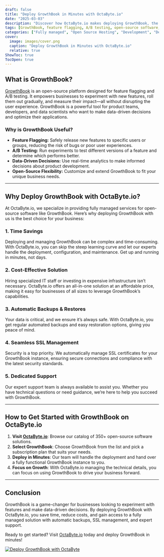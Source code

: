 ```yaml
---
draft: false
title: "Deploy GrowthBook in Minutes with OctaByte.io"
date: "2025-03-03"
description: "Discover how OctaByte.io makes deploying GrowthBook, the open-source feature flagging and experimentation platform, effortless. Save time, reduce costs, and enjoy fully managed services with automatic backups, SSL management, and expert support."
tags: [GrowthBook, feature flagging, A/B testing, open-source software, managed services, OctaByte, deploy GrowthBook, cost-effective, automatic backups, SSL management, technical support]
categories: ["Fully managed", "Open Source Hosting", "Development", "Dev Tools", "GrowthBook"]
cover:
  image: images/cover.png
  caption: "Deploy GrowthBook in Minutes with OctaByte.io"
  relative: true
ShowToc: true
TocOpen: true
---
```



## What is GrowthBook?

[GrowthBook](https://www.growthbook.io/) is an open-source platform designed for feature flagging and A/B testing. It empowers businesses to experiment with new features, roll them out gradually, and measure their impact—all without disrupting the user experience. GrowthBook is a powerful tool for product teams, developers, and data scientists who want to make data-driven decisions and optimize their applications.

### Why is GrowthBook Useful?

- **Feature Flagging:** Safely release new features to specific users or groups, reducing the risk of bugs or poor user experiences.
- **A/B Testing:** Run experiments to test different versions of a feature and determine which performs better.
- **Data-Driven Decisions:** Use real-time analytics to make informed decisions about product development.
- **Open-Source Flexibility:** Customize and extend GrowthBook to fit your unique business needs.

---

## Why Deploy GrowthBook with OctaByte.io?

At OctaByte.io, we specialize in providing fully managed services for open-source software like GrowthBook. Here’s why deploying GrowthBook with us is the best choice for your business:

### 1. **Time Savings**
Deploying and managing GrowthBook can be complex and time-consuming. With OctaByte.io, you can skip the steep learning curve and let our experts handle the deployment, configuration, and maintenance. Get up and running in minutes, not days.

### 2. **Cost-Effective Solution**
Hiring specialized IT staff or investing in expensive infrastructure isn’t necessary. OctaByte.io offers an all-in-one solution at an affordable price, making it easy for businesses of all sizes to leverage GrowthBook’s capabilities.

### 3. **Automatic Backups & Restores**
Your data is critical, and we ensure it’s always safe. With OctaByte.io, you get regular automated backups and easy restoration options, giving you peace of mind.

### 4. **Seamless SSL Management**
Security is a top priority. We automatically manage SSL certificates for your GrowthBook instance, ensuring secure connections and compliance with the latest security standards.

### 5. **Dedicated Support**
Our expert support team is always available to assist you. Whether you have technical questions or need guidance, we’re here to help you succeed with GrowthBook.

---

## How to Get Started with GrowthBook on OctaByte.io

1. **Visit [OctaByte.io](https://octabyte.io)**: Browse our catalog of 350+ open-source software solutions.
2. **Select GrowthBook**: Choose GrowthBook from the list and pick a subscription plan that suits your needs.
3. **Deploy in Minutes**: Our team will handle the deployment and hand over a fully functional GrowthBook instance to you.
4. **Focus on Growth**: With OctaByte.io managing the technical details, you can focus on using GrowthBook to drive your business forward.

---

## Conclusion

GrowthBook is a game-changer for businesses looking to experiment with features and make data-driven decisions. By deploying GrowthBook with OctaByte.io, you save time, reduce costs, and gain access to a fully managed solution with automatic backups, SSL management, and expert support. 

Ready to get started? Visit [OctaByte.io](https://octabyte.io) today and deploy GrowthBook in minutes!

[![Deploy GrowthBook with OctaByte](/images/deploy-on-octabyte.png)](https://octabyte.io/fully-managed-open-source-services/development/dev-tools/growthbook)